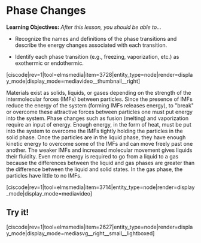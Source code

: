 <div style="float:right;margin:auto"><ebook-button title="Phase Changes" link="https://genchem.science.psu.edu/13-1-phase-changes"></ebook-button></div>

# Phase Changes

**Learning Objectives:** _After this lesson, you should be able to…_

* Recognize the names and definitions of the phase transitions and describe the energy changes associated with each transition.

* Identify each phase transition (e.g., freezing, vaporization, etc.) as exothermic or endothermic. 


<media-video>[ciscode|rev=1|tool=elmsmedia|item=3728|entity_type=node|render=display_mode|display_mode=mediavideo__thumbnail__right]</media-video>

Materials exist as solids, liquids, or gases depending on the strength of the intermolecular forces (IMFs) between particles.  Since the presence of IMFs reduce the energy of the system (forming IMFs releases energy), to "break" or overcome these attractive forces between particles one must put energy into the system.  Phase changes such as fusion (melting) and vaporization require an input of energy.  Enough energy, in the form of heat, must be put into the system to overcome the IMFs tightly holding the particles in the solid phase.  Once the particles are in the liquid phase, they have enough kinetic energy to overcome some of the IMFs and can move freely past one another.  The weaker IMFs and increased molecular movement gives liquids their fluidity.  Even more energy is required to go from a liquid to a gas because the differences between the liquid and gas phases are greater than the difference between the liquid and solid states.  In the gas phase, the particles have little to no IMFs.


[ciscode|rev=1|tool=elmsmedia|item=3714|entity_type=node|render=display_mode|display_mode=mediavideo]

## Try it!
[ciscode|rev=1|tool=elmsmedia|item=2627|entity_type=node|render=display_mode|display_mode=mediasvg__right__small__lightboxed]

<houck-math> </houck-math>